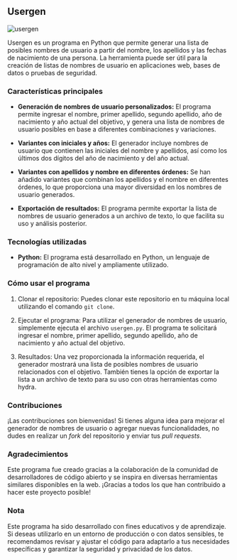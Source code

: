 ## Usergen

![usergen](https://github.com/afsh4ck/usergen/assets/132138425/ff70fb19-2e4d-4e03-b698-79db9cc63aac)

Usergen es un programa en Python que permite generar una lista de posibles nombres de usuario a partir del nombre, los apellidos y las fechas de nacimiento de una persona. La herramienta puede ser útil para la creación de listas de nombres de usuario en aplicaciones web, bases de datos o pruebas de seguridad.

### Características principales

- **Generación de nombres de usuario personalizados:** El programa permite ingresar el nombre, primer apellido, segundo apellido, año de nacimiento y año actual del objetivo, y genera una lista de nombres de usuario posibles en base a diferentes combinaciones y variaciones.

- **Variantes con iniciales y años:** El generador incluye nombres de usuario que contienen las iniciales del nombre y apellidos, así como los últimos dos dígitos del año de nacimiento y del año actual.

- **Variantes con apellidos y nombre en diferentes órdenes:** Se han añadido variantes que combinan los apellidos y el nombre en diferentes órdenes, lo que proporciona una mayor diversidad en los nombres de usuario generados.

- **Exportación de resultados:** El programa permite exportar la lista de nombres de usuario generados a un archivo de texto, lo que facilita su uso y análisis posterior.

### Tecnologías utilizadas

- **Python:** El programa está desarrollado en Python, un lenguaje de programación de alto nivel y ampliamente utilizado.

### Cómo usar el programa

1. Clonar el repositorio: Puedes clonar este repositorio en tu máquina local utilizando el comando `git clone`.

2. Ejecutar el programa: Para utilizar el generador de nombres de usuario, simplemente ejecuta el archivo `usergen.py`. El programa te solicitará ingresar el nombre, primer apellido, segundo apellido, año de nacimiento y año actual del objetivo.

3. Resultados: Una vez proporcionada la información requerida, el generador mostrará una lista de posibles nombres de usuario relacionados con el objetivo. También tienes la opción de exportar la lista a un archivo de texto para su uso con otras herramientas como hydra.

### Contribuciones

¡Las contribuciones son bienvenidas! Si tienes alguna idea para mejorar el generador de nombres de usuario o agregar nuevas funcionalidades, no dudes en realizar un *fork* del repositorio y enviar tus *pull requests*.

### Agradecimientos

Este programa fue creado gracias a la colaboración de la comunidad de desarrolladores de código abierto y se inspira en diversas herramientas similares disponibles en la web. ¡Gracias a todos los que han contribuido a hacer este proyecto posible!

### Nota

Este programa ha sido desarrollado con fines educativos y de aprendizaje. Si deseas utilizarlo en un entorno de producción o con datos sensibles, te recomendamos revisar y ajustar el código para adaptarlo a tus necesidades específicas y garantizar la seguridad y privacidad de los datos.
